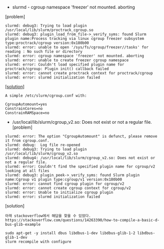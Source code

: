 * slurmd - cgroup namespace 'freezer' not mounted. aborting

[problem]
```
slurmd: debug3: Trying to load plugin /usr/local/lib/slurm/proctrack_cgroup.so
slurmd: debug3: plugin_load_from_file->_verify_syms: found Slurm plugin name:Process tracking via linux cgroup freezer subsystem type:proctrack/cgroup version:0x180b00
slurmd: error: unable to open '/sys/fs/cgroup/freezer//tasks' for reading : No such file or directory
slurmd: error: cgroup namespace 'freezer' not mounted. aborting
slurmd: error: unable to create freezer cgroup namespace
slurmd: error: Couldn't load specified plugin name for proctrack/cgroup: Plugin init() callback failed
slurmd: error: cannot create proctrack context for proctrack/cgroup
slurmd: error: slurmd initialization failed
```

[[solution]](https://stackoverflow.com/questions/62641323/error-cgroup-namespace-freezer-not-mounted-aborting)
```
A simple /etc/slurm/cgroup.conf with:

CgroupAutomount=yes
ConstrainCores=no
ConstrainRAMSpace=no
```

* /usr/local/lib/slurm/cgroup_v2.so: Does not exist or not a regular file.
[problem]
```
slurmd: error: The option "CgroupAutomount" is defunct, please remove it from cgroup.conf.
slurmd: debug:  Log file re-opened
slurmd: debug3: Trying to load plugin /usr/local/lib/slurm/cgroup_v2.so
slurmd: debug4: /usr/local/lib/slurm/cgroup_v2.so: Does not exist or not a regular file.
slurmd: error: Couldn't find the specified plugin name for cgroup/v2 looking at all files
slurmd: debug3: plugin_peek->_verify_syms: found Slurm plugin name:Cgroup v1 plugin type:cgroup/v1 version:0x180b00
slurmd: error: cannot find cgroup plugin for cgroup/v2
slurmd: error: cannot create cgroup context for cgroup/v2
slurmd: error: Unable to initialize cgroup plugin
slurmd: error: slurmd initialization failed
```

[solution]
```
아래 stackoverflow에서 해답을 찾을 수 있었다.
https://stackoverflow.com/questions/14263390/how-to-compile-a-basic-d-bus-glib-example
 
sudo apt-get -y install dbus libdbus-1-dev libdbus-glib-1-2 libdbus-glib-1-dev
slurm recompile with configure
```


